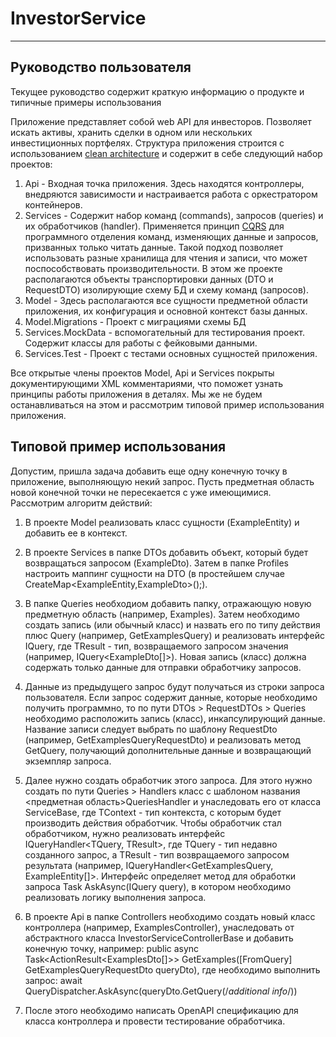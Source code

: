 # InvestorService 

***

## Руководство пользователя
Текущее руководство содержит краткую информацию о продукте и типичные примеры использования 

Приложение представляет собой web API для инвесторов. Позволяет искать активы, хранить сделки в одном или нескольких инвестиционных портфелях.
Структура приложения строится с использованием [сlean architecture](https://habr.com/ru/post/493430/) и содержит в себе следующий набор проектов:
1. Api - Входная точка приложения. Здесь находятся контроллеры, внедряются зависимости и настраивается работа с оркестратором контейнеров.
2. Services - Содержит набор команд (commands), запросов (queries) и их обработчиков (handler). Применяется принцип [CQRS](https://habr.com/ru/company/simbirsoft/blog/329970/) для программного отделения команд, изменяющих данные и запросов, призванных только читать данные. Такой подход позволяет использовать разные хранилища для чтения и записи, что может поспособствовать производительности. В этом же проекте располагаются объекты транспортировки данных (DTO и RequestDTO) изолирующие схему БД и схему команд (запросов).
3. Model - Здесь располагаются все сущности предметной области приложения, их конфигурация и основной контекст базы данных.
4. Model.Migrations - Проект с миграциями схемы БД
5. Services.MockData - вспомогательный для тестирования проект. Содержит классы для работы с фейковыми данными.
6. Services.Test - Проект с тестами основных сущностей приложения.

Все открытые члены проектов Model, Api и Services покрыты документирующими XML комментариями, что поможет узнать принципы работы приложения в деталях. Мы же не будем останавливаться на этом и рассмотрим типовой пример использования приложения.

## Типовой пример использования
Допустим, пришла задача добавить еще одну конечную точку в приложение, выполняющую некий запрос. Пусть предметная область новой конечной точки не пересекается с уже имеющимися.
Рассмотрим алгоритм действий:

  1. В проекте Model реализовать класс сущности (ExampleEntity) и добавить ее в контекст.
  
  2. В проекте Services в папке DTOs добавить объект, который будет возвращаться запросом (ExampleDto). Затем в папке Profiles настроить маппинг сущности на DTO (в простейшем случае CreateMap<ExampleEntity,ExampleDto>();).
     
  3. В папке Queries необходиом добавить папку, отражающую новую предметную область (например, Examples). Затем необходимо создать запись (или обычный класс) и назвать его по типу действия плюс Query (например, GetExamplesQuery) и реализовать интерфейс IQuery<TResult>, где TResult - тип, возвращаемого запросом значения (например, IQuery<ExampleDto[]>). Новая запись (класс) должна содержать только данные для отправки обработчику запросов.

  4. Данные из предыдущего запрос будут получаться из строки запроса пользователя. Если запрос содержит данные, которые необходимо получить программно, то по пути DTOs > RequestDTOs > Queries необходимо расположить запись (класс), инкапсулирующий данные. Название записи следует выбрать по шаблону <QueryName>RequestDto (например, GetExamplesQueryRequestDto) и реализовать метод GetQuery, получающий дополнительные данные и возвращающий экземпляр запроса.
 
  5. Далее нужно создать обработчик этого запроса. Для этого нужно создать по пути Queries > Handlers класс с шаблоном названия <предметная область>QueriesHandler и унаследовать его от класса ServiceBase<TContext>, где TContext - тип контекста, с которым будет производить действия обработчик. Чтобы обработчик стал обработчиком, нужно реализовать интерфейс IQueryHandler<TQuery, TResult>, где TQuery - тип недавно созданного запрос, а TResult - тип возвращаемого запросом результата (например, IQueryHandler<GetExamplesQuery, ExampleEntity[]>. Интерфейс определяет метод для обработки запроса Task<TResult> AskAsync<TResult>(IQuery<TResult> query), в котором необходимо реализовать логику выполнения запроса.
  
  6. В проекте Api в папке Controllers необходимо создать новый класс контроллера (например, ExamplesController), унаследовать от абстрактного класса InvestorServiceControllerBase и добавить конечную точку, например: public async Task<ActionResult<ExamplesDto[]>> GetExamples([FromQuery] GetExamplesQueryRequestDto queryDto), где необходимо выполнить запрос: await QueryDispatcher.AskAsync(queryDto.GetQuery(/*additional info*/))
  
  7. После этого необходимо написать OpenAPI спецификацию для класса контроллера и провести тестирование обработчика. 

